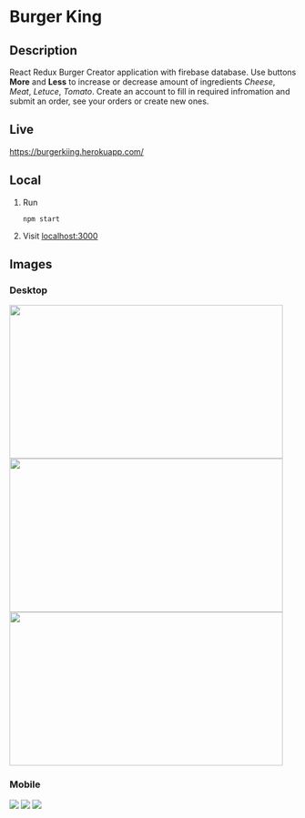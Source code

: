 # Burger King

## Description
React Redux Burger Creator application with firebase database.
Use buttons **More** and **Less** to increase or decrease amount of ingredients 
*Cheese*, *Meat*, *Letuce*, *Tomato*.
Create an account to fill in required infromation and submit an order,
see your orders or create new ones. 

## Live
<https://burgerkiing.herokuapp.com/>

## Local
1. Run 
    ```
    npm start 
    ```
1. Visit <localhost:3000>

## Images


### Desktop

<img src="https://i.ibb.co/k3tSjdD/Screenshot-2019-01-30-at-10-55-26.png" width="480" height="270">
<img src="https://i.ibb.co/k5QVW2g/Screenshot-2019-01-30-at-11-23-13.png" width="480" height="270" >
<img src="https://i.ibb.co/Nj9LHwQ/Screenshot-2019-01-30-at-11-23-34.png" width="480" height="270">


### Mobile

<img src="https://i.ibb.co/Z8ZpMgG/Screenshot-2019-01-30-at-11-14-48.png">
<img src="https://i.ibb.co/W6g1Dd9/Screenshot-2019-01-30-at-11-17-27.png">
<img src="https://i.ibb.co/sWTFyBD/Screenshot-2019-01-30-at-11-17-53.png">
